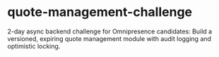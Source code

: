 # quote-management-challenge
2-day async backend challenge for Omnipresence candidates: Build a versioned, expiring quote management module with audit logging and optimistic locking.
